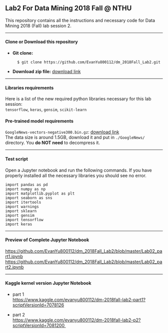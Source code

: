 ## Lab2 For Data Mining 2018 Fall @ NTHU
This repository contains all the instructions and necessary code for Data Mining 2018 (Fall) lab session 2.

---  
#### Clone or Download this repository
* **Git clone:**    
    
        $ git clone https://github.com/EvanYu800112/dm_2018Fall_Lab2.git
        
* **Download zip file:**  [download link](https://github.com/EvanYu800112/dm_2018Fall_Lab2/archive/master.zip)

---
#### Libraries requirements
Here is a list of the new required python libraries necessary for this lab session:   
`tensorflow`, `keras`, `gensim`, `scikit-learn`    


#### Pre-trained model requirements

`GoogleNews-vectors-negative300.bin.gz`: [download link](https://drive.google.com/file/d/0B7XkCwpI5KDYNlNUTTlSS21pQmM/edit?usp=sharing)  
The data size is around 1.5GB, download it and put in `./GoogleNews/` directory. You **do NOT need** to decompress it.

---

#### Test script
Open a Jupyter notebook and run the following commands. If you have properly installed all the necessary libraries you should see no error.

``` python3 
import pandas as pd
import numpy as np
import matplotlib.pyplot as plt
import seaborn as sns
import itertools
import warnings
import sklearn
import gensim
import tensorflow
import keras
```

---
#### Preview of Complete Jupyter Notebook
https://github.com/EvanYu800112/dm_2018Fall_Lab2/blob/master/Lab02_part1.ipynb
https://github.com/EvanYu800112/dm_2018Fall_Lab2/blob/master/Lab02_part2.ipynb

---
#### Kaggle kernel version Jupyter Notebook
* part 1  
https://www.kaggle.com/evanyu800112/dm-2018fall-lab2-part1?scriptVersionId=7078126

* part 2   
https://www.kaggle.com/evanyu800112/dm-2018fall-lab2-p2?scriptVersionId=7081200 

